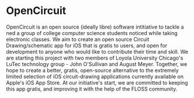 # OpenCircuit

OpenCircuit is an open source (ideally libre) software intitiative to tackle a ned a group of college computer science students noticed while taking electronic classes. We aim to create an open source Circuit Drawing/schematic app for iOS that is gratis to users, and open for development to anyone who would like to contribute their time and skill. We are starting this project with two members of Loyola University Chicago's LuTec technology group - John O'Sullivan and August Meyer. Together, we hope to create a better, gratis, open-source alternative to the extremely limited selection of iOS circuit-drawing applications currently available on Apple's iOS App Store. At our initiative's start, we are committed to keeping this app gratis, and improving it with the help of the FLOSS community.
